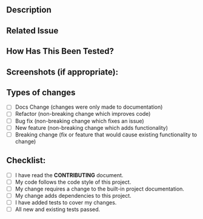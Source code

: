 <!--- Provide a general summary of your changes in the Title above -->

## Description

<!--- Describe your changes in detail.  Why is this change required? What problem does it solve? -->

## Related Issue

<!--- Most pull requests should have linked issues, though small changes do not -->
<!--- This is to make sure every change has the opportunity to be discussed before being added to the project. -->
<!--- If suggesting a large new feature or change, please discuss it in an issue first -->
<!--- Small changes can be discussed in this pull request, so a related issue is not required -->
<!--- If fixing a bug, there should be an issue describing it with steps to reproduce -->
<!--- You can reference an issue by saying "Refs #123" or close an issue when this pull request is merged by saying "Closes #123"
<!--- Please link to the issue here: -->

## How Has This Been Tested?

<!--- Please describe in detail how you tested your changes. -->
<!--- Include details of your testing environment, and the tests you ran to -->
<!--- see how your change affects other areas of the code, etc. -->

## Screenshots (if appropriate):

## Types of changes

<!--- What types of changes does your code introduce? Put an `x` in all the boxes that apply: -->

- [ ] Docs Change (changes were only made to documentation)
- [ ] Refactor (non-breaking change which improves code)
- [ ] Bug fix (non-breaking change which fixes an issue)
- [ ] New feature (non-breaking change which adds functionality)
- [ ] Breaking change (fix or feature that would cause existing functionality to
      change)

## Checklist:

<!--- Go over all the following points, and put an `x` in all the boxes that apply. -->
<!--- If you're unsure about any of these, make sure you've read the CONTRIBUTING document. -->
<!--- If you still have questions, don't hesitate to ask. We're here to help! -->

- [ ] I have read the **CONTRIBUTING** document.
- [ ] My code follows the code style of this project.
- [ ] My change requires a change to the built-in project documentation.
- [ ] My change adds dependencies to this project.
- [ ] I have added tests to cover my changes.
- [ ] All new and existing tests passed.
